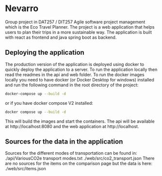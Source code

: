 # Nevarro
Group project in DAT257 / DIT257 Agile software project management which is the Eco Travel Planner. 
The project is a web application that helps users to plan their trips in a more sustainable way. 
The application is built with react as frontend and java spring boot as backend.

## Deploying the application
The production version of the application is deployed using docker to quickly deploy the application to a server.
To run the application locally then read the readmes in the api and web folder.
To run the docker images locally you need to have docker (or Docker Desktop for windows) installed 
and run the following command in the root directory of the project:
```bash
docker-compose up --build -d
```
or if you have docker compose V2 installed:
```bash
docker compose up --build -d
```
This will build the images and start the containers. The api will be available at http://localhost:8080 and the web application at http://localhost.


## Sources for the data in the application
Sources for the different modes of transportation can be found in:
./api/VariousCO2e transport modes.txt
./web/src/co2_transport.json
There are no sources for the items on the comparison page but the data is here:
./web/src/items.json